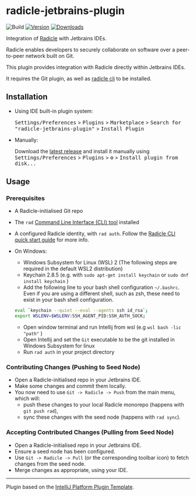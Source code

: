 # radicle-jetbrains-plugin

![Build](https://github.com/cytechmobile/radicle-jetbrains-plugin/workflows/Build/badge.svg)
[![Version](https://img.shields.io/jetbrains/plugin/v/19664.svg)](https://plugins.jetbrains.com/plugin/19664)
[![Downloads](https://img.shields.io/jetbrains/plugin/d/19664.svg)](https://plugins.jetbrains.com/plugin/19664)

<!-- Plugin description -->
Integration of [Radicle](https://radicle.network) with Jetbrains IDEs.

Radicle enables developers to securely collaborate on software over a peer-to-peer network built on Git.

This plugin provides integration with Radicle directly within Jetbrains IDEs. 

It requires the Git plugin, as well as [radicle cli](https://radicle.network/get-started.html) to be installed.
<!-- Plugin description end -->

## Installation

- Using IDE built-in plugin system:
  
  <kbd>Settings/Preferences</kbd> > <kbd>Plugins</kbd> > <kbd>Marketplace</kbd> > <kbd>Search for "radicle-jetbrains-plugin"</kbd> >
  <kbd>Install Plugin</kbd>
  
- Manually:

  Download the [latest release](https://github.com/cytechmobile/radicle-jetbrains-plugin/releases/latest) and install it manually using
  <kbd>Settings/Preferences</kbd> > <kbd>Plugins</kbd> > <kbd>⚙️</kbd> > <kbd>Install plugin from disk...</kbd>

## Usage 

### Prerequisites

* A Radicle-initialised Git repo
* The `rad` [Command Line Interface (CLI) tool](https://github.com/radicle-dev/radicle-cli) installed
* A configured Radicle identity, with `rad auth`. Follow the [Radicle CLI quick start guide](https://radicle.network/get-started.html) for more info. 


* On Windows: 
  * Windows Subsystem for Linux (WSL) 2 (The following steps are required in the default WSL2 distribution)
  * Keychain 2.8.5 (e.g. with `sudo apt-get install keychain` or `sudo dnf install keychain` )
  * Add the following line to your bash shell configuration `~/.bashrc`. Even if you are using a different shell, such as zsh, these need to exist in your bash shell configuration.

  ```bash
  eval `keychain --quiet --eval --agents ssh id_rsa`;
  export WSLENV=$WSLENV:SSH_AGENT_PID:SSH_AUTH_SOCK;
  ```
  * Open window terminal and run Intellij from wsl (e.g ```wsl bash -lic "path"``` )
  * Open Intellij and set the ```Git``` executable to be the git installed in Windows Subsystem for linux
  * Run `rad auth` in your project directory
  
### Contributing Changes (Pushing to Seed Node)

* Open a Radicle-initialised repo in your Jetbrains IDE.
* Make some changes and commit them locally.
* You now need to use `Git -> Radicle -> Push` from the main menu, which will: 
  * push these changes to your local Radicle monorepo (happens with `git push rad`), 
  * sync these changes with the seed node (happens with `rad sync`).


### Accepting Contributed Changes (Pulling from Seed Node)

* Open a Radicle-initialised repo in your Jetbrains IDE.
* Ensure a seed node has been configured. 
* Use `Git -> Radicle -> Pull` (or the corresponding toolbar icon) to fetch changes from the seed node. 
* Merge changes as appropriate, using your IDE.

---
Plugin based on the [IntelliJ Platform Plugin Template][template].

[template]: https://github.com/JetBrains/intellij-platform-plugin-template
